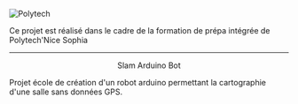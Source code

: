 ![Polytech](http://www.polytechnice.fr/jahia/jsp/jahia/templates/inc/img/polytech_nice-sophia.png)

Ce projet est réalisé dans le cadre de la formation de prépa intégrée de Polytech'Nice Sophia
* * *
<p style="text-align:center";> Slam Arduino Bot </p> 
Projet école de création d'un robot arduino permettant la cartographie d'une salle sans données GPS.

